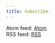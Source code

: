```yaml
---
title: Subscribe.
---
```


Atom feed: <a href="/atom.xml" download>Atom</a>  
RSS feed: <a href="/rss.xml" download>RSS</a>
